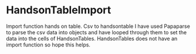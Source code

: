 # HandsonTableImport
Import function hands on table. Csv to handsontable
I have used Papaparse to parse the csv data into objects and have looped through them to set the data into the cells of HandsonTables. HandsonTables does not have an import function so hope this helps.
